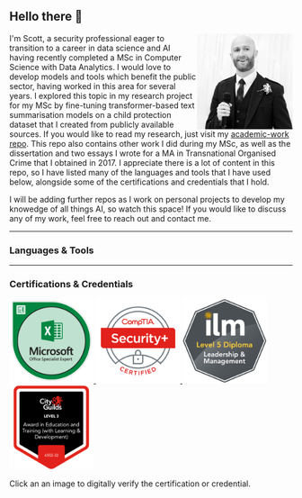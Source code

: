 ## Hello there 👋

<!--- Introduction --->
<div>
  <img align="right" src="https://github.com/sc6156/sc6156/blob/main/Images/profile.jpg" alt="Scott Profile Picture" width="170"/>
  <div align="left">
    <p align="left">I'm Scott, a security professional eager to transition to a career in data science and AI having recently completed a MSc in Computer Science with Data Analytics. I 
      would love to develop models and tools which benefit the public sector, having worked in this area for several years. I explored this topic in my research project for my MSc by 
      fine-tuning transformer-based text summarisation models on a child protection dataset that I created from publicly available sources. If you would like to read my research, just 
      visit my <a href="https://github.com/sc6156/academic-work/tree/main"> academic-work repo</a>. This repo also contains other work I did during my MSc, as well as the 
      dissertation and two essays I wrote for a MA in Transnational Organised Crime that I obtained in 2017. I appreciate there is a lot of content in this repo, so I have listed many of the 
      languages and tools that I have used below, alongside some of the certifications and credentials that I hold.</p> 
  </div>
</div>

<p>I will be adding further repos as I work on personal projects to develop my knowedge of all things AI, so watch this space! If you would like to discuss any of my work, feel free to reach out and contact me.</p>

---
### Languages & Tools


---
### Certifications & Credentials
<div>
  <a href="https://www.credly.com/badges/2dee7153-2c84-4fff-afc8-5d9a3c898577/public_url">
    <img src="https://github.com/sc6156/sc6156/blob/main/Images/MOS_Excel_Expert_368x368.png" alt="MS Excel Expert Certification Badge" width="150"/>
  </a>
  <a href="https://www.credly.com/badges/487530dd-053e-4325-b113-41eab873da25/public_url">
    <img src="https://github.com/sc6156/sc6156/blob/main/Images/CompTIA_Security_368x368.png" alt="CompTIA Security Plus Certification Badge"
  width="150"/>
  </a>
  <img src="https://github.com/sc6156/sc6156/blob/main/Images/ilm_dip_l&m_368x368.png" alt="ILM Leadership and Management Level 5 Diploma 
  Certification Badge" width="150"/>
  <img src="https://github.com/sc6156/sc6156/blob/main/Images/AET_368x368.png" alt="Level 3 Award in Education and Training 
  Certification Badge" width="150"/>
  <br>
  <p>Click an an image to digitally verify the certification or credential.</p>
</div>
